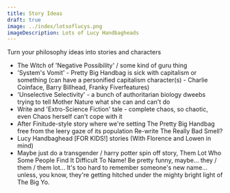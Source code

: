 ```yaml
---
title: Story Ideas
draft: true
image: ../index/lotsoflucys.png
imageDescription: Lots of Lucy Handbagheads
---
```

Turn your philosophy ideas into stories and characters
- The Witch of 'Negative Possibility' / some kind of guru thing
- 'System's Vomit' - Pretty Big Handbag is sick with capitalism or something (can have a personified capitalism character(s) - Charlie Coinface, Barry Billhead, Franky Fiverfeatures)
- 'Unselective Selectivity' - a bunch of authoritarian biology dweebs trying to tell Mother Nature what she can and can't do
- Write and 'Extro-Science Fiction' tale - complete chaos, so chaotic, even Chaos herself can't cope with it
- After Finitude-style story where we're setting The Pretty Big Handbag free from the leery gaze of its population
Re-write The Really Bad Smell?
- Lucy Handbaghead [FOR KIDS!] stories (With Florence and Lowen in mind)
- Maybe just do a transgender / harry potter spin off story, Them Lot Who Some People Find It Difficult To Name! Be pretty funny, maybe... they / them / them lot... It's too hard to remember someone's new name... unless, you know, they're getting hitched under the mighty bright light of The Big Yo.